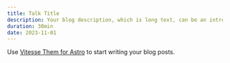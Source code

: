 ```yaml
---
title: Talk Title
description: Your blog description, which is long text, can be an introduction to the post or a paragraph of the post.
duration: 30min
date: 2023-11-01
---
```


Use [Vitesse Them for Astro](https://astro.build/themes/details/vitesse-theme-for-astro/) to start writing your blog posts.
